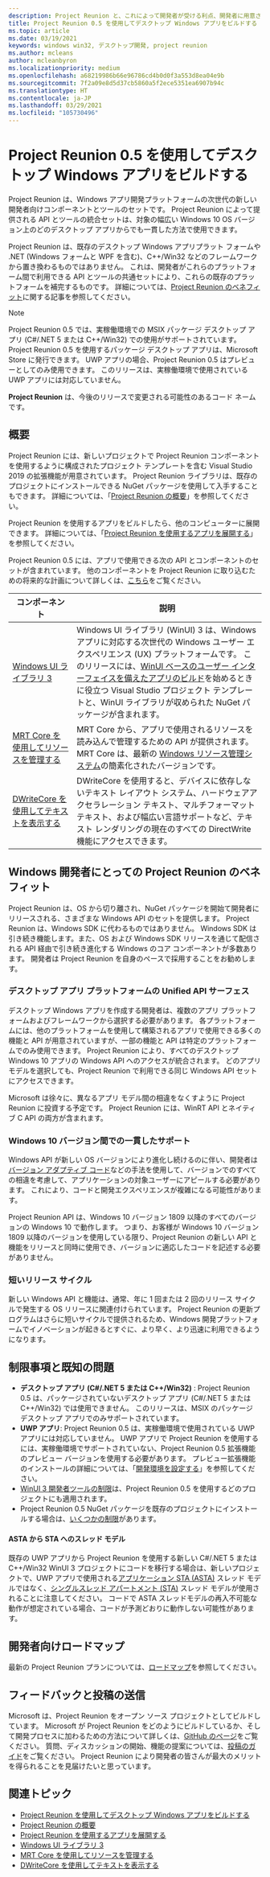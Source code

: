 ```yaml
---
description: Project Reunion と、これによって開発者が受ける利点、開発者に用意されているもの、およびフィードバックの提供方法について説明します。
title: Project Reunion 0.5 を使用してデスクトップ Windows アプリをビルドする
ms.topic: article
ms.date: 03/19/2021
keywords: windows win32, デスクトップ開発, project reunion
ms.author: mcleans
author: mcleanbyron
ms.localizationpriority: medium
ms.openlocfilehash: a68219986b66e96786cd4b0d0f3a553d8ea04e9b
ms.sourcegitcommit: 7f2a09e8d5d37cb5860a5f2ece5351ea6907b94c
ms.translationtype: HT
ms.contentlocale: ja-JP
ms.lasthandoff: 03/29/2021
ms.locfileid: "105730496"
---
```

# <a name="build-desktop-windows-apps-with-project-reunion-05"></a>Project Reunion 0.5 を使用してデスクトップ Windows アプリをビルドする

Project Reunion は、Windows アプリ開発プラットフォームの次世代の新しい開発者向けコンポーネントとツールのセットです。 Project Reunion によって提供される API とツールの統合セットは、対象の幅広い Windows 10 OS バージョン上のどのデスクトップ アプリからでも一貫した方法で使用できます。

Project Reunion は、既存のデスクトップ Windows アプリプラット フォームや .NET (Windows フォームと WPF を含む)、C++/Win32 などのフレームワークから置き換わるものではありません。 これは、開発者がこれらのプラットフォーム間で利用できる API とツールの共通セットにより、これらの既存のプラットフォームを補完するものです。 詳細については、[Project Reunion のベネフィット](#benefits-of-project-reunion-for-windows-developers)に関する記事を参照してください。

> [!NOTE]
> Project Reunion 0.5 では、実稼働環境での MSIX パッケージ デスクトップ アプリ (C#/.NET 5 または C++/Win32) での使用がサポートされています。 Project Reunion 0.5 を使用するパッケージ デスクトップ アプリは、Microsoft Store に発行できます。 UWP アプリの場合、Project Reunion 0.5 はプレビューとしてのみ使用できます。 このリリースは、実稼働環境で使用されている UWP アプリには対応していません。
>
>**Project Reunion** は、今後のリリースで変更される可能性のあるコード ネームです。

## <a name="overview"></a>概要

Project Reunion には、新しいプロジェクトで Project Reunion コンポーネントを使用するように構成されたプロジェクト テンプレートを含む Visual Studio 2019 の拡張機能が用意されています。 Project Reunion ライブラリは、既存のプロジェクトにインストールできる NuGet パッケージを使用して入手することもできます。 詳細については、「[Project Reunion の概要](get-started-with-project-reunion.md)」を参照してください。

Project Reunion を使用するアプリをビルドしたら、他のコンピューターに展開できます。 詳細については、「[Project Reunion を使用するアプリを展開する](deploy-apps-that-use-project-reunion.md)」を参照してください。

Project Reunion 0.5 には、アプリで使用できる次の API とコンポーネントのセットが含まれています。 他のコンポーネントを Project Reunion に取り込むための将来的な計画について詳しくは、[こちら](https://github.com/microsoft/ProjectReunion/blob/master/docs/README.md)をご覧ください。

| コンポーネント | 説明 |
|---------|-------------|
| [Windows UI ライブラリ 3](../winui/winui3/index.md) | Windows UI ライブラリ (WinUI) 3 は、Windows アプリに対応する次世代の Windows ユーザー エクスペリエンス (UX) プラットフォームです。 このリリースには、[WinUI ベースのユーザー インターフェイスを備えたアプリのビルド](..\winui\winui3\winui-project-templates-in-visual-studio.md)を始めるときに役立つ Visual Studio プロジェクト テンプレートと、WinUI ライブラリが収められた NuGet パッケージが含まれます。  |
| [MRT Core を使用してリソースを管理する](mrtcore/mrtcore-overview.md) | MRT Core から、アプリで使用されるリソースを読み込んで管理するための API が提供されます。 MRT Core は、最新の [Windows リソース管理システム](/windows/uwp/app-resources/resource-management-system)の簡素化されたバージョンです。 |
| [DWriteCore を使用してテキストを表示する](dwritecore.md) | DWriteCore を使用すると、デバイスに依存しないテキスト レイアウト システム、ハードウェアアクセラレーション テキスト、マルチフォーマット テキスト、および幅広い言語サポートなど、テキスト レンダリングの現在のすべての DirectWrite 機能にアクセスできます。  |

## <a name="benefits-of-project-reunion-for-windows-developers"></a>Windows 開発者にとっての Project Reunion のベネフィット

Project Reunion は、OS から切り離され、NuGet パッケージを開始て開発者にリリースされる、さまざまな Windows API のセットを提供します。 Project Reunion は、Windows SDK に代わるものではありません。 Windows SDK は引き続き機能します。また、OS および Windows SDK リリースを通じて配信される API 経由で引き続き進化する Windows のコア コンポーネントが多数あります。 開発者は Project Reunion を自身のペースで採用することをお勧めします。

### <a name="unified-api-surface-across-desktop-app-platforms"></a>デスクトップ アプリ プラットフォームの Unified API サーフェス

デスクトップ Windows アプリを作成する開発者は、複数のアプリ プラットフォームおよびフレームワークから選択する必要があります。 各プラットフォームには、他のプラットフォームを使用して構築されるアプリで使用できる多くの機能と API が用意されていますが、一部の機能と API は特定のプラットフォームでのみ使用できます。 Project Reunion により、すべてのデスクトップ Windows 10 アプリの Windows API へのアクセスが統合されます。 どのアプリ モデルを選択しても、Project Reunion で利用できる同じ Windows API セットにアクセスできます。

Microsoft は徐々に、異なるアプリ モデル間の相違をなくすように Project Reunion に投資する予定です。 Project Reunion には、WinRT API とネイティブ C API の両方が含まれます。

### <a name="consistent-support-across-windows-10-versions"></a>Windows 10 バージョン間での一貫したサポート

Windows API が新しい OS バージョンにより進化し続けるのに伴い、開発者は[バージョン アダプティブ コード](/windows/uwp/debug-test-perf/version-adaptive-code)などの手法を使用して、バージョンでのすべての相違を考慮して、アプリケーションの対象ユーザーにアピールする必要があります。 これにより、コードと開発エクスペリエンスが複雑になる可能性があります。

Project Reunion API は、Windows 10 バージョン 1809 以降のすべてのバージョンの Windows 10 で動作します。 つまり、お客様が Windows 10 バージョン 1809 以降のバージョンを使用している限り、Project Reunion の新しい API と機能をリリースと同時に使用でき、バージョンに適応したコードを記述する必要がありません。

### <a name="faster-release-cadence"></a>短いリリース サイクル

新しい Windows API と機能は、通常、年に 1 回または 2 回のリリース サイクルで発生する OS リリースに関連付けられています。 Project Reunion の更新プログラムはさらに短いサイクルで提供されるため、Windows 開発プラットフォームでイノベーションが起きるとすぐに、より早く、より迅速に利用できるようになります。

## <a name="limitations-and-known-issues"></a>制限事項と既知の問題

- **デスクトップ アプリ (C#/.NET 5 または C++/Win32)** : Project Reunion 0.5 は、パッケージされていないデスクトップ アプリ (C#/.NET 5 または C++/Win32) では使用できません。 このリリースは、MSIX のパッケージ デスクトップ アプリでのみサポートされています。
- **UWP アプリ**: Project Reunion 0.5 は、実稼働環境で使用されている UWP アプリには対応していません。 UWP アプリで Project Reunion を使用するには、実稼働環境でサポートされていない、Project Reunion 0.5 拡張機能のプレビュー バージョンを使用する必要があります。 プレビュー拡張機能のインストールの詳細については、「[開発環境を設定する](get-started-with-project-reunion.md#set-up-your-development-environment)」を参照してください。
- [WinUI 3 開発者ツールの制限](..\winui\winui3\index.md#developer-tools)は、Project Reunion 0.5 を使用するどのプロジェクトにも適用されます。
- Project Reunion 0.5 NuGet パッケージを既存のプロジェクトにインストールする場合は、[いくつかの制限](get-started-with-project-reunion.md#limitations-for-using-project-reunion-in-existing-projects)があります。

#### <a name="asta-to-sta-threading-model"></a>ASTA から STA へのスレッド モデル

既存の UWP アプリから Project Reunion を使用する新しい C#/.NET 5 または C++/Win32 WinUI 3 プロジェクトにコードを移行する場合は、新しいプロジェクトで、UWP アプリで使用される[アプリケーション STA (ASTA)](https://devblogs.microsoft.com/oldnewthing/20210224-00/?p=104901) スレッド モデルではなく、[シングルスレッド アパートメント (STA)](/windows/win32/com/single-threaded-apartments) スレッド モデルが使用されることに注意してください。 コードで ASTA スレッドモデルの再入不可能な動作が想定されている場合、コードが予測どおりに動作しない可能性があります。

## <a name="developer-roadmap"></a>開発者向けロードマップ

最新の Project Reunion プランについては、[ロードマップ](https://github.com/microsoft/ProjectReunion/blob/main/docs/roadmap.md)を参照してください。

## <a name="give-feedback-and-contribute"></a>フィードバックと投稿の送信

Microsoft は、Project Reunion をオープン ソース プロジェクトとしてビルドしています。 Microsoft が Project Reunion をどのようにビルドしているか、そして開発プロセスに加わるための方法について詳しくは、[GitHub のページ](https://github.com/microsoft/ProjectReunion)をご覧ください。 質問、ディスカッションの開始、機能の提案については、[投稿のガイド](https://github.com/microsoft/ProjectReunion/blob/master/docs/contributor-guide.md)をご覧ください。 Project Reunion により開発者の皆さんが最大のメリットを得られることを見届けたいと思っています。

## <a name="related-topics"></a>関連トピック

- [Project Reunion を使用してデスクトップ Windows アプリをビルドする](index.md)
- [Project Reunion の概要](get-started-with-project-reunion.md)
- [Project Reunion を使用するアプリを展開する](deploy-apps-that-use-project-reunion.md)
- [Windows UI ライブラリ 3](../winui/winui3/index.md)
- [MRT Core を使用してリソースを管理する](mrtcore/mrtcore-overview.md)
- [DWriteCore を使用してテキストを表示する](dwritecore.md)
